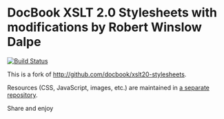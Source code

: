 # DocBook XSLT 2.0 Stylesheets with modifications by Robert Winslow Dalpe

[![Build Status](https://travis-ci.org/rwdalpe/xslt20-stylesheets.svg?branch=master)](https://travis-ci.org/rwdalpe/xslt20-stylesheets)

This is a fork of <http://github.com/docbook/xslt20-stylesheets>.

Resources (CSS, JavaScript, images, etc.) are maintained in
[a separate repository](https://github.com/docbook/xslt20-resources).

Share and enjoy
